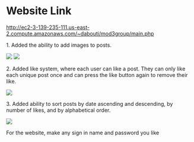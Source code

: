 <h1>Website Link</h1>

<a href="http://ec2-3-139-235-111.us-east-2.compute.amazonaws.com/~dabouti/mod3group/main.php">http://ec2-3-139-235-111.us-east-2.compute.amazonaws.com/~dabouti/mod3group/main.php</a>

<p>1. Added the ability to add images to posts.</p>
<img src="https://github.com/cse330-spring-2024/module3-group-module3-509768-508428/assets/112195598/1f7b9d3d-1e11-457f-9c52-21b6b86d79eb">
<img src="https://github.com/cse330-spring-2024/module3-group-module3-509768-508428/assets/112195598/59a8d3c4-2959-4904-b381-d1cf69be58cc">


<p>2. Added like system, where each user can like a post. They can only like each unique post once and can press the like button again to remove their like.</p>
<img src="https://github.com/cse330-spring-2024/module3-group-module3-509768-508428/assets/112195598/0a0fef3e-fadc-401b-89fc-ae46acf983e8">


<p>3. Added ability to sort posts by date ascending and descending, by number of likes, and by alphabetical order.</p>
<img src="https://github.com/cse330-spring-2024/module3-group-module3-509768-508428/assets/112195598/b407b371-a817-4873-ba38-e499c0aaacfd">

<p>For the website, make any sign in name and password you like</p>





